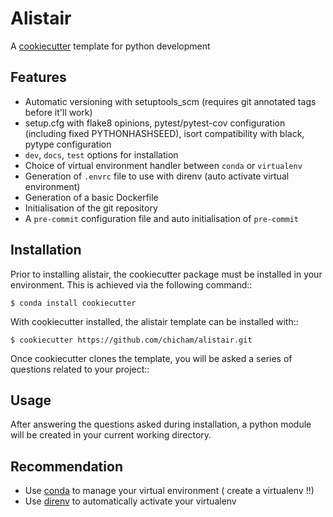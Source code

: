 # Alistair
A [cookiecutter](https://www.github.com/audreyr/cookiecutter "cookiecutter") template for
python development

## Features

 - Automatic versioning with setuptools_scm (requires git annotated tags before it'll work)
 - setup.cfg with flake8 opinions, pytest/pytest-cov configuration (including fixed PYTHONHASHSEED), isort compatibility with black, pytype configuration
 - `dev`, `docs`, `test` options for installation
 - Choice of virtual environment handler  between `conda` or `virtualenv`
 - Generation of `.envrc` file to use with direnv (auto activate virtual
   environment)
 - Generation of a basic Dockerfile
 - Initialisation of the git repository
 - A `pre-commit` configuration file and auto initialisation of `pre-commit`

## Installation

Prior to installing alistair, the cookiecutter package must be installed in your environment. This is achieved via the following command::

    $ conda install cookiecutter

With cookiecutter installed, the alistair template can be installed with::

    $ cookiecutter https://github.com/chicham/alistair.git


Once cookiecutter clones the template, you will be asked a series of questions related to your project::

## Usage

After answering the questions asked during installation, a python module will be
created in your current working directory.


## Recommendation

- Use [conda](https://docs.conda.io/en/latest/) to manage your virtual environment ( create a virtualenv !!)
- Use [direnv](https://direnv.net/) to automatically activate your virtualenv
